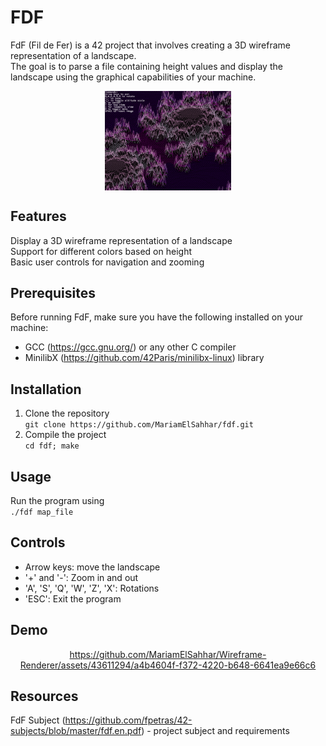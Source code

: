 
# FDF
FdF (Fil de Fer) is a 42 project that involves creating a 3D wireframe representation of a landscape.  
The goal is to parse a file containing height values and display the landscape using the graphical capabilities of your machine.

<div align=center>
  <img src="project_photos/elem-fract.png" alt="elem-fract.fdf" style="display: block; width: 40%;">
</div>


## Features
Display a 3D wireframe representation of a landscape  
Support for different colors based on height  
Basic user controls for navigation and zooming

## Prerequisites
Before running FdF, make sure you have the following installed on your machine:

- GCC (https://gcc.gnu.org/) or any other C compiler
- MinilibX (https://github.com/42Paris/minilibx-linux) library

## Installation
1. Clone the repository  
`git clone https://github.com/MariamElSahhar/fdf.git`  
2. Compile the project  
`cd fdf; make`

## Usage
Run the program using  
` ./fdf map_file `  

## Controls
- Arrow keys: move the landscape
- '+' and '-': Zoom in and out
- 'A', 'S', 'Q', 'W', 'Z', 'X': Rotations
- 'ESC': Exit the program

## Demo
<div align="center">
  

https://github.com/MariamElSahhar/Wireframe-Renderer/assets/43611294/a4b4604f-f372-4220-b648-6641ea9e66c6


</div>

## Resources
FdF Subject (https://github.com/fpetras/42-subjects/blob/master/fdf.en.pdf) - project subject and requirements

